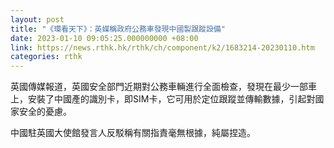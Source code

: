 ```yaml
---
layout: post
title: "《環看天下》：英媒稱政府公務車發現中國製跟蹤設備"
date: 2023-01-10 09:05:25.000000000 +08:00
link: https://news.rthk.hk/rthk/ch/component/k2/1683214-20230110.htm
categories: rthk
---
```


英國傳媒報道，英國安全部門近期對公務車輛進行全面檢查，發現在最少一部車上，安裝了中國產的識別卡，即SIM卡，它可用於定位跟蹤並傳輸數據，引起對國家安全的憂慮。

中國駐英國大使館發言人反駁稱有關指責毫無根據，純屬捏造。
